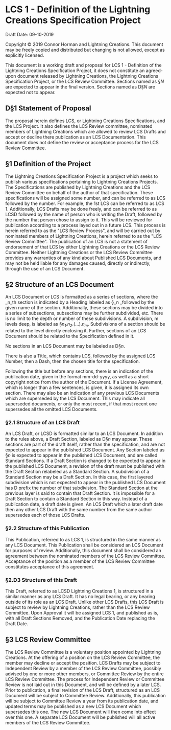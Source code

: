 # LCS 1 - Definition of the Lightning Creations Specification Project

Draft Date: 09-10-2019

Copyright © 2019 Connor Horman and Lightning Creations. This document may be freely copied and distributed but changing is not allowed, except as explicitly licensed.

This document is a working draft and proposal for LCS 1 - Definition of the Lightning Creations Specification Project, it does not constitute an agreed-upon document released by Lightning Creations, the Lightning Creations Specification Project, or the LCS Review Committee. Sections named as §_N_ are expected to appear in the final version. Sections named as D§_N_ are expected not to appear.


## D§1 Statement of Proposal

The proposal herein defines LCS, or Lightning Creations Specifications, and the LCS Project. It also defines the LCS Review committee, nominated members of Lightning Creations which are allowed to review LCS Drafts and accept or decline there publication as an LCS Documentation. This document does not define the review or acceptance process for the LCS Review Committee. 


## §1 Definition of the Project

The Lightning Creations Specification Project is a project which seeks to publish various specifications pertaining to Lightning Creations Projects. The Specifications are published by Lightning Creations and the LCS Review Committee on behalf of the author of that specification. These specifications will be assigned some number, and can be referred to as LCS followed by the number. For example, the 1st LCS can be referred to as LCS 1. Additionally, LCS Drafts may be done freely, and can be referred to as LCSD followed by the name of person who is writing the Draft, followed by the number that person chose to assign to it. This will be reviewed for publication according to a process layed out in a future LCS. This process is herein referred to as the "LCS Review Process", and will be carried out by nominated members of Lightning Creations, herein referred to as the "LCS Review Committee". The publication of an LCS is not a statement of endorsement of that LCS by either Lightning Creations or the LCS Review Committee. Neither Lightning Creations or the LCS Review Committee provides any warranties of any kind about Published LCS Documents, and may not be held liable for any damages caused, directly or indirectly, through the use of an LCS Document. 


## §2 Structure of an LCS Document

An LCS Document or LCS is formatted as a series of sections, where the _n_th section is indicated by a Heading labeled as §_n _followed by the given name of the section. Additionally, these sections may be divided into a series of subsections, subsections may be further subdivided, etc. There is no limit to the depth or number of these subdivisions. A subdivision, m levels deep, is labeled as §_n<sub>1</sub>_._n<sub>2</sub>_.(...)._n<sub>m</sub>_. Subdivisions of a section should be related to the level directly enclosing it. Further, sections of an LCS Document should be related to the Specification defined in it.

No sections in an LCS Document may be labeled as D§_n_. 

There is also a Title, which contains LCS, followed by the assigned LCS Number, then a Dash, then the chosen title for the specification. 

Following the title but before any sections, there is an indication of the publication date, given in the format mm-dd-yyyy, as well as a short copyright notice from the author of the Document. If a License Agreement, which is longer than a few sentences, is given, it is assigned its own section. There may also be an indication of any previous LCS Documents which are superseded by the LCS Document. This may indicate all superseded documents, or only the most recent, if that most recent one supersedes all the omitted LCS Documents. 


### §2.1 Structure of an LCS Draft

An LCS Draft, or LCSD is formatted similar to an LCS Document. In addition to the rules above, a Draft Section, labeled as D§_n_ may appear. These sections are part of the draft itself, rather than the specification, and are not expected to appear in the published LCS Document. Any Section labeled as §_n_ is expected to appear in the published LCS Document, and are called Standard Sections. If a Draft Section is changed to be expected to appear in the published LCS Document, a revision of the draft must be published with the Draft Section relabeled as a Standard Section. A subdivision of a Standard Section may be a Draft Section. In this case, the first layered subdivision which is not expected to appear in the published LCS Document has D prefix the number of that subdivision. The Standard Section at the previous layer is said to contain that Draft Section. It is impossible for a Draft Section to contain a Standard Section in this way. Instead of a publication date, a draft date is given. An LCS Draft which a later draft date then any other LCS Draft with the same number from the same author supersedes each of those LCS Drafts. 


### §2.2 Structure of this Publication

This Publication, referred to as LCS 1, is structured in the same manner as any LCS Document. This Publication shall be considered an LCS Document for purposes of review. Additionally, this document shall be considered an agreement between the nominated members of the LCS Review Committee. Acceptance of the position as a member of the LCS Review Committee constitutes acceptance of this agreement.


### §2.D3 Structure of this Draft

This Draft, referred to as LCSD Lightning Creations 1, is structured in a similar manner as any LCS Draft. It has no legal bearing, or any bearing outside of its role as an LCS Draft. Unlike other LCS Drafts, this LCS Draft is subject to review by Lightning Creations, rather than the LCS Review Committee. Upon Approval it will be assigned LCS 1, and published as is, with all Draft Sections Removed, and the Publication Date replacing the Draft Date.


## §3 LCS Review Committee

The LCS Review Committee is a voluntary position appointed by Lightning Creations. At the offering of a position on the LCS Review Committee, the member may decline or accept the position.  LCS Drafts may be subject to Independent Review by a member of the LCS Review Committee, possibly advised by one or more other members, or Committee Review by the entire LCS Review Committee. The process for Independent Review or Committee Review is not laid out in this Document, and will be defined by a later LCS.  Prior to publication, a final revision of the LCS Draft, structured as an LCS Document will be subject to Committee Review. Additionally, this publication will be subject to Committee Review a year from its publication date, and updated terms may be published as a new LCS Document which supersedes this one. The new LCS Document will then come into effect over this one. A separate LCS Document will be published will all active members of the LCS Review Committee.
